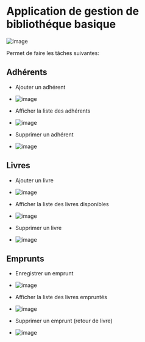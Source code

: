 # Application de gestion de bibliothéque basique
![image](https://github.com/Mohssine15/Biblio_Graphical_version/assets/146738652/6b6c6b34-1e29-42d4-bdfb-3b76e39b873b)

Permet de faire les tâches suivantes:
## Adhérents
- Ajouter un adhérent
- ![image](https://github.com/Mohssine15/Biblio_Graphical_version/assets/146738652/2973d30e-73fa-48ea-b61c-d5f98b3afbcb)

- Afficher la liste des adhérents
- ![image](https://github.com/Mohssine15/Biblio_Graphical_version/assets/146738652/1bbe0cd2-6495-4e0d-9038-0e8753d3c94e)

- Supprimer un adhérent
- ![image](https://github.com/Mohssine15/Biblio_Graphical_version/assets/146738652/b75b50c1-0637-4ed1-bead-81c46ba1bfbf)

## Livres
- Ajouter un livre
- ![image](https://github.com/Mohssine15/Biblio_Graphical_version/assets/146738652/8d8057fc-47a9-43a6-88ba-3806e02d7da9)

- Afficher la liste des livres disponibles
- ![image](https://github.com/Mohssine15/Biblio_Graphical_version/assets/146738652/8c0c0212-bfcf-487f-984f-6bd07a64cb10)

- Supprimer un livre
- ![image](https://github.com/Mohssine15/Biblio_Graphical_version/assets/146738652/bbfefaba-0f56-4afb-a2ba-0fb8a0d1c02e)

## Emprunts
- Enregistrer un emprunt
- ![image](https://github.com/Mohssine15/Biblio_Graphical_version/assets/146738652/ad9e70ce-8ddc-43b9-93a0-cf98712e5f25)

- Afficher la liste des livres empruntés
- ![image](https://github.com/Mohssine15/Biblio_Graphical_version/assets/146738652/124c4c98-03f7-4e85-bcbf-0d7800bbd3eb)

- Supprimer un emprunt (retour de livre)
- ![image](https://github.com/Mohssine15/Biblio_Graphical_version/assets/146738652/a6ef7c6e-f911-40ad-9e8e-e290e43b79e9)

